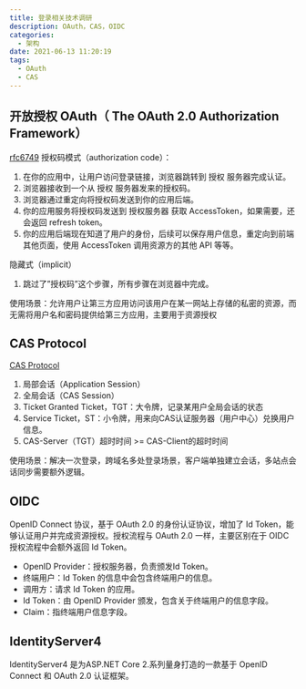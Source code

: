```yaml
---
title: 登录相关技术调研
description: OAuth，CAS，OIDC
categories:
  - 架构
date: 2021-06-13 11:20:19
tags:
  - OAuth
  - CAS
---
```


## 开放授权 OAuth（ The OAuth 2.0 Authorization Framework）
[rfc6749](https://datatracker.ietf.org/doc/html/rfc6749)
授权码模式（authorization code）：
1. 在你的应用中，让用户访问登录链接，浏览器跳转到 授权 服务器完成认证。
2. 浏览器接收到一个从 授权 服务器发来的授权码。
3. 浏览器通过重定向将授权码发送到你的应用后端。
4. 你的应用服务将授权码发送到 授权服务器 获取 AccessToken，如果需要，还会返回 refresh token。
5. 你的应用后端现在知道了用户的身份，后续可以保存用户信息，重定向到前端其他页面，使用 AccessToken 调用资源方的其他 API 等等。

隐藏式（implicit）
1. 跳过了”授权码”这个步骤，所有步骤在浏览器中完成。

使用场景：允许用户让第三方应用访问该用户在某一网站上存储的私密的资源，而无需将用户名和密码提供给第三方应用，主要用于资源授权

## CAS Protocol
[CAS Protocol](https://apereo.github.io/cas/6.3.x/protocol/CAS-Protocol.html)
1. 局部会话（Application Session）
2. 全局会话（CAS Session）
3. Ticket Granted Ticket，TGT：大令牌，记录某用户全局会话的状态
4. Service Ticket，ST：小令牌，用来向CAS认证服务器（用户中心）兑换用户信息。
5. CAS-Server（TGT）超时时间 >= CAS-Client的超时时间

使用场景：解决一次登录，跨域名多处登录场景，客户端单独建立会话，多站点会话同步需要额外逻辑。

## OIDC
OpenID Connect 协议，基于 OAuth 2.0 的身份认证协议，增加了 Id Token，能够认证用户并完成资源授权。授权流程与 OAuth 2.0 一样，主要区别在于 OIDC 授权流程中会额外返回 Id Token。

- OpenID Provider：授权服务器，负责颁发Id Token。
- 终端用户：Id Token 的信息中会包含终端用户的信息。
- 调用方：请求 Id Token 的应用。
- Id Token：由 OpenID Provider 颁发，包含关于终端用户的信息字段。
- Claim：指终端用户信息字段。

## IdentityServer4
IdentityServer4 是为ASP.NET Core 2.系列量身打造的一款基于 OpenID Connect 和 OAuth 2.0 认证框架。
